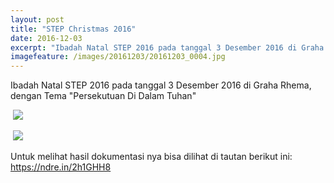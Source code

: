```yaml
---
layout: post
title: "STEP Christmas 2016"
date: 2016-12-03
excerpt: "Ibadah Natal STEP 2016 pada tanggal 3 Desember 2016 di Graha Rhema, dengan Tema \"Persekutuan Di Dalam Tuhan\""
imagefeature: /images/20161203/20161203_0004.jpg
---
```



Ibadah Natal STEP 2016 pada tanggal 3 Desember 2016 di Graha Rhema, dengan Tema "Persekutuan Di Dalam Tuhan"

<a href="{{site.bigimageurl}}/images/20161203/20161203_0004.jpg" class="swipebox" title=""><img src="{{site.staticurl}}/static/wait.gif" class="resize js_show loading_image" data-href="/images/20161203/20161203_0004.jpg" alt="" /></a>
<noscript><img src="{{site.staticurl}}/s720/images/20161203/20161203_0004.jpg" /></noscript>

<a href="{{site.bigimageurl}}/images/20161203/20161203_0117.jpg" class="swipebox" title=""><img src="{{site.staticurl}}/static/wait.gif" class="resize js_show loading_image" data-href="/images/20161203/20161203_0117.jpg" alt="" /></a>
<noscript><img src="{{site.staticurl}}/s720/images/20161203/20161203_0117.jpg" /></noscript>

Untuk melihat hasil dokumentasi nya bisa dilihat di tautan berikut ini: <a href="https://ndre.in/2h1GHH8">https://ndre.in/2h1GHH8</a>


